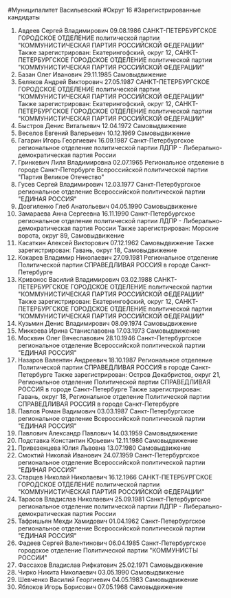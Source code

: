 #Муниципалитет
Васильевский
#Округ
16
#Зарегистрированные кандидаты
1. Авдеев Сергей Владимирович 09.08.1986
САНКТ-ПЕТЕРБУРГСКОЕ ГОРОДСКОЕ ОТДЕЛЕНИЕ политической партии "КОММУНИСТИЧЕСКАЯ ПАРТИЯ РОССИЙСКОЙ ФЕДЕРАЦИИ"
Также зарегистрирован: Екатерингофский, округ 12, САНКТ-ПЕТЕРБУРГСКОЕ ГОРОДСКОЕ ОТДЕЛЕНИЕ политической партии "КОММУНИСТИЧЕСКАЯ ПАРТИЯ РОССИЙСКОЙ ФЕДЕРАЦИИ"
2. Базан Олег Иванович 29.11.1985
Самовыдвижение
3. Беляков Андрей Викторович 27.05.1987
САНКТ-ПЕТЕРБУРГСКОЕ ГОРОДСКОЕ ОТДЕЛЕНИЕ политической партии "КОММУНИСТИЧЕСКАЯ ПАРТИЯ РОССИЙСКОЙ ФЕДЕРАЦИИ"
Также зарегистрирован: Екатерингофский, округ 12, САНКТ-ПЕТЕРБУРГСКОЕ ГОРОДСКОЕ ОТДЕЛЕНИЕ политической партии "КОММУНИСТИЧЕСКАЯ ПАРТИЯ РОССИЙСКОЙ ФЕДЕРАЦИИ"
4. Быстров Денис Витальевич 12.04.1972
Самовыдвижение
5. Веселов Евгений Валерьевич 10.12.1969
Самовыдвижение
6. Гагарин Игорь Георгиевич 16.09.1987
Санкт-Петербургское региональное отделение политической партии ЛДПР - Либерально-демократическая партия России
7. Гринкевич Лиля Владимировна 02.07.1965
Региональное отделение в городе Санкт-Петербурге Всероссийской политической партии "Партия Великое Отечество"
8. Гусев Сергей Владимирович 12.03.1977
Санкт-Петербургское региональное отделение Всероссийской политической партии "ЕДИНАЯ РОССИЯ"
9. Довгиленко Глеб Анатольевич 04.05.1990
Самовыдвижение
10. Замараева Анна Сергеевна 16.11.1990
Санкт-Петербургское региональное отделение политической партии ЛДПР - Либерально-демократическая партия России
Также зарегистрирован: Морские ворота, округ 89, Самовыдвижение
11. Касаткин Алексей Викторович 07.12.1962
Самовыдвижение
Также зарегистрирован: Гавань, округ 18, Самовыдвижение
12. Кокарев Владимир Николаевич 27.09.1981
Региональное отделение Политической партии СПРАВЕДЛИВАЯ РОССИЯ в городе Санкт-Петербурге
13. Кривонос Василий Владимирович 03.02.1988
САНКТ-ПЕТЕРБУРГСКОЕ ГОРОДСКОЕ ОТДЕЛЕНИЕ политической партии "КОММУНИСТИЧЕСКАЯ ПАРТИЯ РОССИЙСКОЙ ФЕДЕРАЦИИ"
Также зарегистрирован: Екатерингофский, округ 12, САНКТ-ПЕТЕРБУРГСКОЕ ГОРОДСКОЕ ОТДЕЛЕНИЕ политической партии "КОММУНИСТИЧЕСКАЯ ПАРТИЯ РОССИЙСКОЙ ФЕДЕРАЦИИ"
14. Кузьмин Денис Владимирович 08.09.1974
Самовыдвижение
15. Миккоева Ирина Станиславовна 17.03.1973
Самовыдвижение
16. Москвин Олег Вячеславович 28.10.1946
Санкт-Петербургское региональное отделение Всероссийской политической партии "ЕДИНАЯ РОССИЯ"
17. Назаров Валентин Андреевич 18.10.1987
Региональное отделение Политической партии СПРАВЕДЛИВАЯ РОССИЯ в городе Санкт-Петербурге
Также зарегистрирован: Остров Декабристов, округ 21, Региональное отделение Политической партии СПРАВЕДЛИВАЯ РОССИЯ в городе Санкт-Петербурге
Также зарегистрирован: Гавань, округ 18, Региональное отделение Политической партии СПРАВЕДЛИВАЯ РОССИЯ в городе Санкт-Петербурге
18. Павлов Роман Вадимович 03.03.1987
Санкт-Петербургское региональное отделение Всероссийской политической партии "ЕДИНАЯ РОССИЯ"
19. Павлович Александр Павлович 14.03.1959
Самовыдвижение
20. Подставка Константин Юрьевич 12.11.1986
Самовыдвижение
21. Привезенцева Юлия Львовна 13.07.1980
Самовыдвижение
22. Смоктий Николай Иванович 24.07.1959
Санкт-Петербургское региональное отделение Всероссийской политической партии "ЕДИНАЯ РОССИЯ"
23. Старцев Николай Николаевич 16.12.1966
САНКТ-ПЕТЕРБУРГСКОЕ ГОРОДСКОЕ ОТДЕЛЕНИЕ политической партии "КОММУНИСТИЧЕСКАЯ ПАРТИЯ РОССИЙСКОЙ ФЕДЕРАЦИИ"
24. Тарасов Владислав Николаевич 25.09.1981
Санкт-Петербургское региональное отделение политической партии ЛДПР - Либерально-демократическая партия России
25. Тафришьян Мехди Хамидович 01.04.1962
Санкт-Петербургское региональное отделение Всероссийской политической партии "ЕДИНАЯ РОССИЯ"
26. Фадеев Сергей Валентинович 06.04.1985
Санкт-Петербургское городское отделение Политической партии "КОММУНИСТЫ РОССИИ"
27. Фассахов Владислав Рифкатович 25.02.1971
Самовыдвижение
28. Чирко Никита Николаевич 03.05.1990
Самовыдвижение
29. Шевченко Василий Георгиевич 04.05.1983
Самовыдвижение
30. Яблоков Игорь Борисович 07.05.1968
Самовыдвижение
